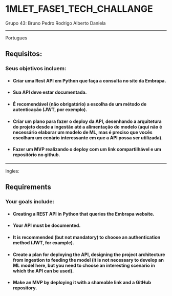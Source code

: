 # 1MLET_FASE1_TECH_CHALLANGE

Grupo 43:
Bruno
Pedro
Rodrigo
Alberto
Daniela

<hr>
Portugues

## Requisitos:

### Seus objetivos incluem:
* #### Criar uma Rest API em Python que faça a consulta no site da Embrapa.
* #### Sua API deve estar documentada.
* #### É recomendável (não obrigatório) a escolha de um método de autenticação (JWT, por exemplo).
* #### Criar um plano para fazer o deploy da API, desenhando a arquitetura do projeto desde a ingestão até a alimentação do modelo (aqui não é necessário elaborar um modelo de ML, mas é preciso que vocês escolham um cenário interessante em que a API possa ser utilizada).
* #### Fazer um MVP realizando o deploy com um link compartilhável e um repositório no github.

<hr>

Ingles:

## Requirements

### Your goals include:
* #### Creating a REST API in Python that queries the Embrapa website.
* #### Your API must be documented.
* #### It is recommended (but not mandatory) to choose an authentication method (JWT, for example).
* #### Create a plan for deploying the API, designing the project architecture from ingestion to feeding the model (it is not necessary to develop an ML model here, but you need to choose an interesting scenario in which the API can be used).
* #### Make an MVP by deploying it with a shareable link and a GitHub repository.